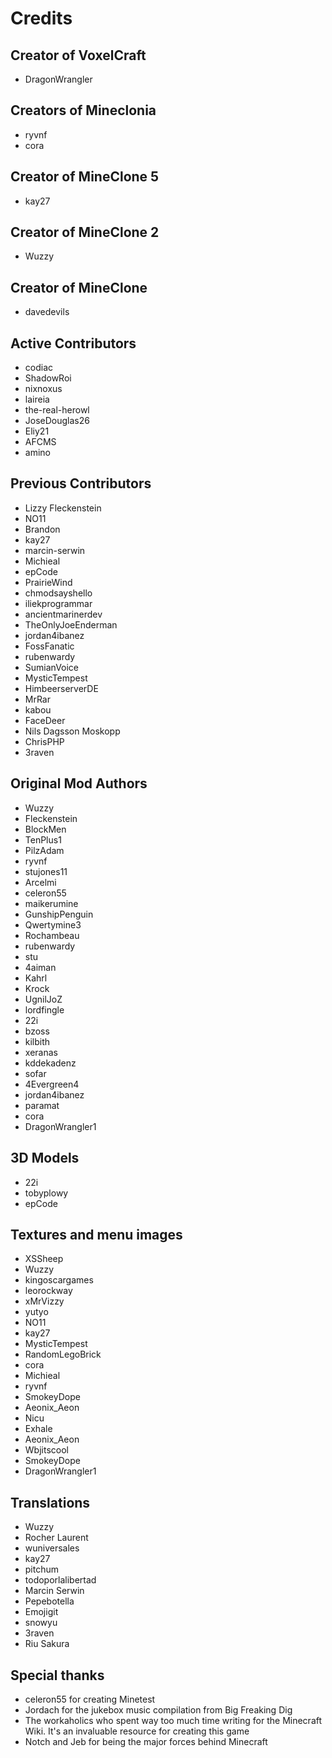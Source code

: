 # Credits

## Creator of VoxelCraft
* DragonWrangler

## Creators of Mineclonia
* ryvnf
* cora

## Creator of MineClone 5
* kay27

## Creator of MineClone 2
* Wuzzy

## Creator of MineClone
* davedevils

## Active Contributors
* codiac
* ShadowRoi
* nixnoxus
* laireia
* the-real-herowl
* JoseDouglas26
* Eliy21
* AFCMS
* amino

## Previous Contributors
* Lizzy Fleckenstein
* NO11
* Brandon
* kay27
* marcin-serwin
* Michieal
* epCode
* PrairieWind
* chmodsayshello
* iliekprogrammar
* ancientmarinerdev
* TheOnlyJoeEnderman
* jordan4ibanez
* FossFanatic
* rubenwardy
* SumianVoice
* MysticTempest
* HimbeerserverDE
* MrRar
* kabou
* FaceDeer
* Nils Dagsson Moskopp
* ChrisPHP
* 3raven

## Original Mod Authors
* Wuzzy
* Fleckenstein
* BlockMen
* TenPlus1
* PilzAdam
* ryvnf
* stujones11
* Arcelmi
* celeron55
* maikerumine
* GunshipPenguin
* Qwertymine3
* Rochambeau
* rubenwardy
* stu
* 4aiman
* Kahrl
* Krock
* UgnilJoZ
* lordfingle
* 22i
* bzoss
* kilbith
* xeranas
* kddekadenz
* sofar
* 4Evergreen4
* jordan4ibanez
* paramat
* cora
* DragonWrangler1

## 3D Models
* 22i
* tobyplowy
* epCode

## Textures and menu images
* XSSheep
* Wuzzy
* kingoscargames
* leorockway
* xMrVizzy
* yutyo
* NO11
* kay27
* MysticTempest
* RandomLegoBrick
* cora
* Michieal
* ryvnf
* SmokeyDope
* Aeonix_Aeon
* Nicu
* Exhale
* Aeonix_Aeon
* Wbjitscool
* SmokeyDope
* DragonWrangler1

## Translations
* Wuzzy
* Rocher Laurent
* wuniversales
* kay27
* pitchum
* todoporlalibertad
* Marcin Serwin
* Pepebotella
* Emojigit
* snowyu
* 3raven
* Riu Sakura

## Special thanks
* celeron55 for creating Minetest
* Jordach for the jukebox music compilation from Big Freaking Dig
* The workaholics who spent way too much time writing for the Minecraft Wiki.
  It's an invaluable resource for creating this game
* Notch and Jeb for being the major forces behind Minecraft
